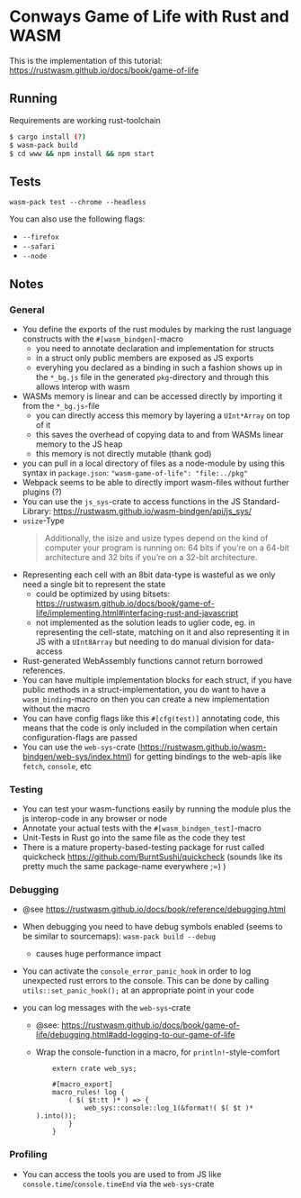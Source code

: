 # Conways Game of Life with Rust and WASM

This is the implementation of this tutorial: https://rustwasm.github.io/docs/book/game-of-life

## Running

Requirements are working rust-toolchain

```sh
$ cargo install (?)
$ wasm-pack build
$ cd www && npm install && npm start
```

## Tests

`wasm-pack test --chrome --headless`

You can also use the following flags:

- `--firefox`
- `--safari`
- `--node`

## Notes

### General

- You define the exports of the rust modules by marking the rust language constructs with the `#[wasm_bindgen]`-macro
  - you need to annotate declaration and implementation for structs
  - in a struct only public members are exposed as JS exports
  - everyhing you declared as a binding in such a fashion shows up in the `*_bg.js` file in the generated `pkg`-directory and through this allows interop with wasm
- WASMs memory is linear and can be accessed directly by importing it from the `*_bg.js`-file
  - you can directly access this memory by layering a `UInt*Array` on top of it
  - this saves the overhead of copying data to and from WASMs linear memory to the JS heap
  - this memory is not directly mutable (thank god)
- you can pull in a local directory of files as a node-module by using this syntax in `package.json`: `"wasm-game-of-life": "file:../pkg"`
- Webpack seems to be able to directly import wasm-files without further plugins (?)
- You can use the `js_sys`-crate to access functions in the JS Standard-Library: https://rustwasm.github.io/wasm-bindgen/api/js_sys/
- `usize`-Type
  > Additionally, the isize and usize types depend on the kind of computer your program is running on: 64 bits if you’re on a 64-bit architecture and 32 bits if you’re on a 32-bit architecture.
- Representing each cell with an 8bit data-type is wasteful as we only need a single bit to represent the state
  - could be optimized by using bitsets: https://rustwasm.github.io/docs/book/game-of-life/implementing.html#interfacing-rust-and-javascript
  - not implemented as the solution leads to uglier code, eg. in representing the cell-state, matching on it and also representing it in JS with a `UInt8Array` but needing to do manual division for data-access
- Rust-generated WebAssembly functions cannot return borrowed references.
- You can have multiple implementation blocks for each struct, if you have public methods in a struct-implementation, you do want to have a `wasm_binding`-macro on then you can create a new implementation without the macro
- You can have config flags like this `#[cfg(test)]` annotating code, this means that the code is only included in the compilation when certain configuration-flags are passed
- You can use the `web-sys`-crate (https://rustwasm.github.io/wasm-bindgen/web-sys/index.html) for getting bindings to the web-apis like `fetch`, `console`, etc

### Testing

- You can test your wasm-functions easily by running the module plus the js interop-code in any browser or node
- Annotate your actual tests with the `#[wasm_bindgen_test]`-macro
- Unit-Tests in Rust go into the same file as the code they test
- There is a mature property-based-testing package for rust called quickcheck https://github.com/BurntSushi/quickcheck (sounds like its pretty much the same package-name everywhere ;=) )

### Debugging

- @see https://rustwasm.github.io/docs/book/reference/debugging.html
- When debugging you need to have debug symbols enabled (seems to be similar to sourcemaps): `wasm-pack build --debug`
  - causes huge performance impact
- You can activate the `console_error_panic_hook` in order to log unexpected rust errors to the console. This can be done by calling `utils::set_panic_hook();` at an appropriate point in your code
- you can log messages with the `web-sys`-crate

  - @see: https://rustwasm.github.io/docs/book/game-of-life/debugging.html#add-logging-to-our-game-of-life
  - Wrap the console-function in a macro, for `println!`-style-comfort

    ```rustwasm
        extern crate web_sys;

        #[macro_export]
        macro_rules! log {
            ( $( $t:tt )* ) => {
                web_sys::console::log_1(&format!( $( $t )* ).into());
            }
        }
    ```

### Profiling

- You can access the tools you are used to from JS like `console.time`/`console.timeEnd` via the `web-sys`-crate
